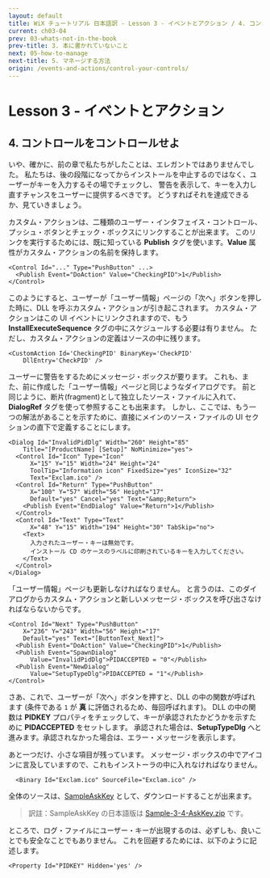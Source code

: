 ```yaml
---
layout: default
title: WiX チュートリアル 日本語訳 - Lesson 3 - イベントとアクション / 4. コントロールをコントロールせよ
current: ch03-04
prev: 03-whats-not-in-the-book
prev-title: 3. 本に書かれていないこと
next: 05-how-to-manage
next-title: 5. マネージする方法
origin: /events-and-actions/control-your-controls/
---
```

# Lesson 3 - イベントとアクション

## 4. コントロールをコントロールせよ

いや、確かに、前の章で私たちがしたことは、エレガントではありませんでした。
私たちは、後の段階になってからインストールを中止するのではなく、ユーザーがキーを入力するその場でチェックし、
警告を表示して、キーを入力し直すチャンスをユーザーに提供するべきです。
どうすればそれを達成できるか、見ていきましょう。

カスタム・アクションは、二種類のユーザー・インタフェイス・コントロール、プッシュ・ボタンとチェック・ボックスにリンクすることが出来ます。
このリンクを実行するためには、既に知っている **Publish** タグを使います。**Value** 属性がカスタム・アクションの名前を保持します。

    <Control Id="..." Type="PushButton" ...>
      <Publish Event="DoAction" Value="CheckingPID">1</Publish>
    </Control>

このようにすると、ユーザーが「ユーザー情報」ページの「次へ」ボタンを押した時に、DLL を呼ぶカスタム・アクションが引き起こされます。
カスタム・アクションはこの UI イベントにリンクされますので、もう **InstallExecuteSequence** タグの中にスケジュールする必要は有りません。
ただし、カスタム・アクションの定義はソースの中に残ります。

    <CustomAction Id='CheckingPID' BinaryKey='CheckPID'
        DllEntry='CheckPID' />

ユーザーに警告をするためにメッセージ・ボックスが要ります。
これも、また、前に作成した「ユーザー情報」ページと同じようなダイアログです。
前と同じように、断片(fragment)として独立したソース・ファイルに入れて、**DialogRef** タグを使って参照することも出来ます。
しかし、ここでは、もう一つの解法があることを示すために、直接にメインのソース・ファイルの UI セクションの直下で定義することにします。

    <Dialog Id="InvalidPidDlg" Width="260" Height="85"
        Title="[ProductName] [Setup]" NoMinimize="yes">
      <Control Id="Icon" Type="Icon"
          X="15" Y="15" Width="24" Height="24"
          ToolTip="Information icon" FixedSize="yes" IconSize="32"
          Text="Exclam.ico" />
      <Control Id="Return" Type="PushButton"
          X="100" Y="57" Width="56" Height="17"
          Default="yes" Cancel="yes" Text="&amp;Return">
        <Publish Event="EndDialog" Value="Return">1</Publish>
      </Control>
      <Control Id="Text" Type="Text"
          X="48" Y="15" Width="194" Height="30" TabSkip="no">
        <Text>
          入力されたユーザー・キーは無効です。
          インストール CD のケースのラベルに印刷されているキーを入力してください。
        </Text>
      </Control>
    </Dialog>

「ユーザー情報」ページも更新しなければなりません。
と言うのは、このダイアログからカスタム・アクションと新しいメッセージ・ボックスを呼び出さなければならないからです。

    <Control Id="Next" Type="PushButton"
        X="236" Y="243" Width="56" Height="17"
        Default="yes" Text="[ButtonText_Next]">
      <Publish Event="DoAction" Value="CheckingPID">1</Publish>
      <Publish Event="SpawnDialog"
          Value="InvalidPidDlg">PIDACCEPTED = "0"</Publish>
      <Publish Event="NewDialog"
          Value="SetupTypeDlg">PIDACCEPTED = "1"</Publish>
    </Control>

さあ、これで、ユーザーが「次へ」ボタンを押すと、DLL の中の関数が呼ばれます
(条件である `1` が **真** に評価されるため、毎回呼ばれます)。
DLL の中の関数は **PIDKEY** プロパティをチェックして、キーが承認されたかどうかを示すために **PIDACCEPTED** をセットします。
承認された場合は、**SetupTypeDlg** へと進みます。承認されなかった場合は、エラー・メッセージを表示します。

あと一つだけ、小さな項目が残っています。
メッセージ・ボックスの中でアイコンに言及していますので、これもインストーラの中に入れなければなりません。

      <Binary Id="Exclam.ico" SourceFile="Exclam.ico" />

全体のソースは、[SampleAskKey](https://www.firegiant.com/system/files/samples/SampleAskKey.zip) として、ダウンロードすることが出来ます。

> 訳註：SampleAskKey の日本語版は [Sample-3-4-AskKey.zip](/samples/Sample-3-4-AskKey.zip) です。

ところで、ログ・ファイルにユーザー・キーが出現するのは、必ずしも、良いことでも安全なことでもありません。
これを回避するためには、以下のように記述します。

    <Property Id="PIDKEY" Hidden='yes' />
